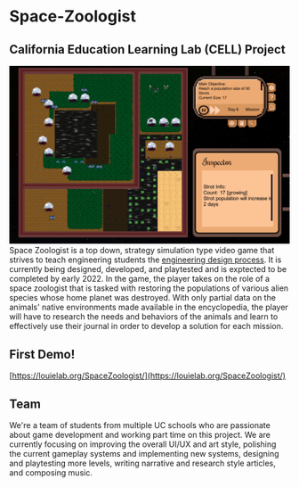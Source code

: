 # Space-Zoologist
## California Education Learning Lab (CELL) Project

![](GitHub-Resources/images/InGamePic.png)
Space Zoologist is a top down, strategy simulation type video game that strives to teach engineering students the [engineering design process](https://www.teachengineering.org/design/designprocess). It is currently being designed, developed, and playtested and is exptected to be completed by early 2022. In the game, the player takes on the role of a space zoologist that is tasked with restoring the populations of various alien species whose home planet was destroyed. With only partial data on the animals' native environments made available in the encyclopedia, the player will have to research the needs and behaviors of the animals and learn to effectively use their journal in order to develop a solution for each mission. 

## First Demo!
[https://louielab.org/SpaceZoologist/](https://louielab.org/SpaceZoologist/)

## Team
We're a team of students from multiple UC schools who are passionate about game development and working part time on this project. We are currently focusing on improving the overall UI/UX and art style, polishing the current gameplay systems and implementing new systems, designing and playtesting more levels, writing narrative and research style articles, and composing music.

